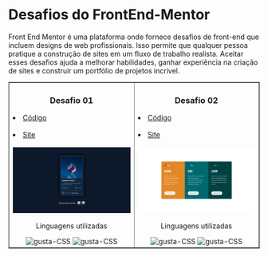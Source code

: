 # Desafios do FrontEnd-Mentor
Front End Mentor é uma plataforma onde fornece desafios de front-end que incluem designs de web profissionais. Isso permite que qualquer pessoa pratique a construção de sites em um fluxo de trabalho realista. Aceitar esses desafios ajuda a melhorar habilidades, ganhar experiência na criação de sites e construir um portfólio de projetos incrível.

<table border="1">
  <tr>
    <td>
        <h3 align="center">Desafio 01</h3>
        <li><a href="https://github.com/nomegustaa/nomegustaa.github.io/tree/main/desafio-01" target="_blank"> Código</a></li><br>
        <li><a href="https://nomegustaa.github.io/desafio-01/" target="blank"> Site</a></li><br>
        <a href="https://github.com/nomegustaa/nomegustaa.github.io/blob/main/img/Desafio-1.png" target="_blank"><img src="./img/Desafio-1.png" width="250px"></a>
        <p align="center"> Linguagens utilizadas <p>
        <div align="center">
          <img alt="gusta-CSS" src="https://img.shields.io/badge/HTML5-E34F26?style=for-the-badge&logo=html5&logoColor=white">
          <img alt="gusta-CSS" src="https://img.shields.io/badge/CSS3-1572B6?style=for-the-badge&logo=css3&logoColor=white">
        </div>
    </td>
        <td>
        <h3 align="center">Desafio 02</h3>
        <li><a href="https://github.com/nomegustaa/nomegustaa.github.io/tree/main/Desafio-02" target="_blank"> Código</a></li><br>
        <li><a href="https://nomegustaa.github.io/Desafio-02/desafio02.html" target="blank"> Site</a></li><br>
        <a href="https://github.com/nomegustaa/nomegustaa.github.io/blob/main/img/Desafio-2.png" target="_blank"><img src="./img/Desafio-2.png" width="250px"></a>
        <p align="center"> Linguagens utilizadas <p>
        <div align="center">
          <img alt="gusta-CSS" src="https://img.shields.io/badge/HTML5-E34F26?style=for-the-badge&logo=html5&logoColor=white">
          <img alt="gusta-CSS" src="https://img.shields.io/badge/CSS3-1572B6?style=for-the-badge&logo=css3&logoColor=white">
        </div>
    </td>
  </tr>
</table>

